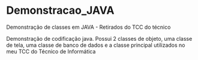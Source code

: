 # Demonstracao_JAVA
Demonstração de classes em JAVA - Retirados do TCC do técnico

Demonstração de codificação java. Possui 2 classes de objeto, uma classe de tela, uma classe de banco de dados
e a classe principal utilizados no meu TCC do Técnico de Informática
